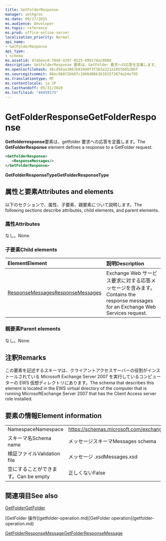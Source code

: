 ```yaml
---
title: GetFolderResponse
manager: sethgros
ms.date: 09/17/2015
ms.audience: Developer
ms.topic: reference
ms.prod: office-online-server
localization_priority: Normal
api_name:
- GetFolderResponse
api_type:
- schema
ms.assetid: 47abeec8-78dd-4297-8525-099174ec880d
description: GetFolderResponse 要素は、GetFolder 要求への応答を定義します。
ms.openlocfilehash: 46cd56aa3067b010d0f3f3b5a321e1855b0520bf
ms.sourcegitcommit: 88ec988f2bb67c1866d06b361615f3674a24e795
ms.translationtype: MT
ms.contentlocale: ja-JP
ms.lasthandoff: 05/31/2020
ms.locfileid: "44459175"
---
```

# <a name="getfolderresponse"></a><span data-ttu-id="aa15f-103">GetFolderResponse</span><span class="sxs-lookup"><span data-stu-id="aa15f-103">GetFolderResponse</span></span>

<span data-ttu-id="aa15f-104">**Getfolderresponse**要素は、getfolder 要求への応答を定義します。</span><span class="sxs-lookup"><span data-stu-id="aa15f-104">The **GetFolderResponse** element defines a response to a GetFolder request.</span></span> 
  
```xml
<GetFolderResponse>
   <ResponseMessages/>
</GetFolderResponse>
```

 <span data-ttu-id="aa15f-105">**GetFolderResponseType**</span><span class="sxs-lookup"><span data-stu-id="aa15f-105">**GetFolderResponseType**</span></span>
## <a name="attributes-and-elements"></a><span data-ttu-id="aa15f-106">属性と要素</span><span class="sxs-lookup"><span data-stu-id="aa15f-106">Attributes and elements</span></span>

<span data-ttu-id="aa15f-107">以下のセクションで、属性、子要素、親要素について説明します。</span><span class="sxs-lookup"><span data-stu-id="aa15f-107">The following sections describe attributes, child elements, and parent elements.</span></span>
  
### <a name="attributes"></a><span data-ttu-id="aa15f-108">属性</span><span class="sxs-lookup"><span data-stu-id="aa15f-108">Attributes</span></span>

<span data-ttu-id="aa15f-109">なし。</span><span class="sxs-lookup"><span data-stu-id="aa15f-109">None.</span></span>
  
### <a name="child-elements"></a><span data-ttu-id="aa15f-110">子要素</span><span class="sxs-lookup"><span data-stu-id="aa15f-110">Child elements</span></span>

|<span data-ttu-id="aa15f-111">**Element**</span><span class="sxs-lookup"><span data-stu-id="aa15f-111">**Element**</span></span>|<span data-ttu-id="aa15f-112">**説明**</span><span class="sxs-lookup"><span data-stu-id="aa15f-112">**Description**</span></span>|
|:-----|:-----|
|[<span data-ttu-id="aa15f-113">ResponseMessages</span><span class="sxs-lookup"><span data-stu-id="aa15f-113">ResponseMessages</span></span>](responsemessages.md) <br/> |<span data-ttu-id="aa15f-114">Exchange Web サービス要求に対する応答メッセージを含みます。</span><span class="sxs-lookup"><span data-stu-id="aa15f-114">Contains the response messages for an Exchange Web Services request.</span></span>  <br/> |
   
### <a name="parent-elements"></a><span data-ttu-id="aa15f-115">親要素</span><span class="sxs-lookup"><span data-stu-id="aa15f-115">Parent elements</span></span>

<span data-ttu-id="aa15f-116">なし。</span><span class="sxs-lookup"><span data-stu-id="aa15f-116">None.</span></span>
  
## <a name="remarks"></a><span data-ttu-id="aa15f-117">注釈</span><span class="sxs-lookup"><span data-stu-id="aa15f-117">Remarks</span></span>

<span data-ttu-id="aa15f-118">この要素を記述するスキーマは、クライアントアクセスサーバーの役割がインストールされている Microsoft Exchange Server 2007 を実行しているコンピューターの EWS 仮想ディレクトリにあります。</span><span class="sxs-lookup"><span data-stu-id="aa15f-118">The schema that describes this element is located in the EWS virtual directory of the computer that is running MicrosoftExchange Server 2007 that has the Client Access server role installed.</span></span>
  
## <a name="element-information"></a><span data-ttu-id="aa15f-119">要素の情報</span><span class="sxs-lookup"><span data-stu-id="aa15f-119">Element information</span></span>

|||
|:-----|:-----|
|<span data-ttu-id="aa15f-120">Namespace</span><span class="sxs-lookup"><span data-stu-id="aa15f-120">Namespace</span></span>  <br/> |https://schemas.microsoft.com/exchange/services/2006/messages  <br/> |
|<span data-ttu-id="aa15f-121">スキーマ名</span><span class="sxs-lookup"><span data-stu-id="aa15f-121">Schema name</span></span>  <br/> |<span data-ttu-id="aa15f-122">メッセージスキーマ</span><span class="sxs-lookup"><span data-stu-id="aa15f-122">Messages schema</span></span>  <br/> |
|<span data-ttu-id="aa15f-123">検証ファイル</span><span class="sxs-lookup"><span data-stu-id="aa15f-123">Validation file</span></span>  <br/> |<span data-ttu-id="aa15f-124">メッセージ .xsd</span><span class="sxs-lookup"><span data-stu-id="aa15f-124">Messages.xsd</span></span>  <br/> |
|<span data-ttu-id="aa15f-125">空にすることができます。</span><span class="sxs-lookup"><span data-stu-id="aa15f-125">Can be empty</span></span>  <br/> |<span data-ttu-id="aa15f-126">正しくない</span><span class="sxs-lookup"><span data-stu-id="aa15f-126">False</span></span>  <br/> |
   
## <a name="see-also"></a><span data-ttu-id="aa15f-127">関連項目</span><span class="sxs-lookup"><span data-stu-id="aa15f-127">See also</span></span>



[<span data-ttu-id="aa15f-128">GetFolder</span><span class="sxs-lookup"><span data-stu-id="aa15f-128">GetFolder</span></span>](getfolder.md)
  
<span data-ttu-id="aa15f-129">
  [GetFolder 操作](getfolder-operation.md)</span><span class="sxs-lookup"><span data-stu-id="aa15f-129">[GetFolder operation](getfolder-operation.md)</span></span>
  
[<span data-ttu-id="aa15f-130">GetFolderResponseMessage</span><span class="sxs-lookup"><span data-stu-id="aa15f-130">GetFolderResponseMessage</span></span>](getfolderresponsemessage.md)

